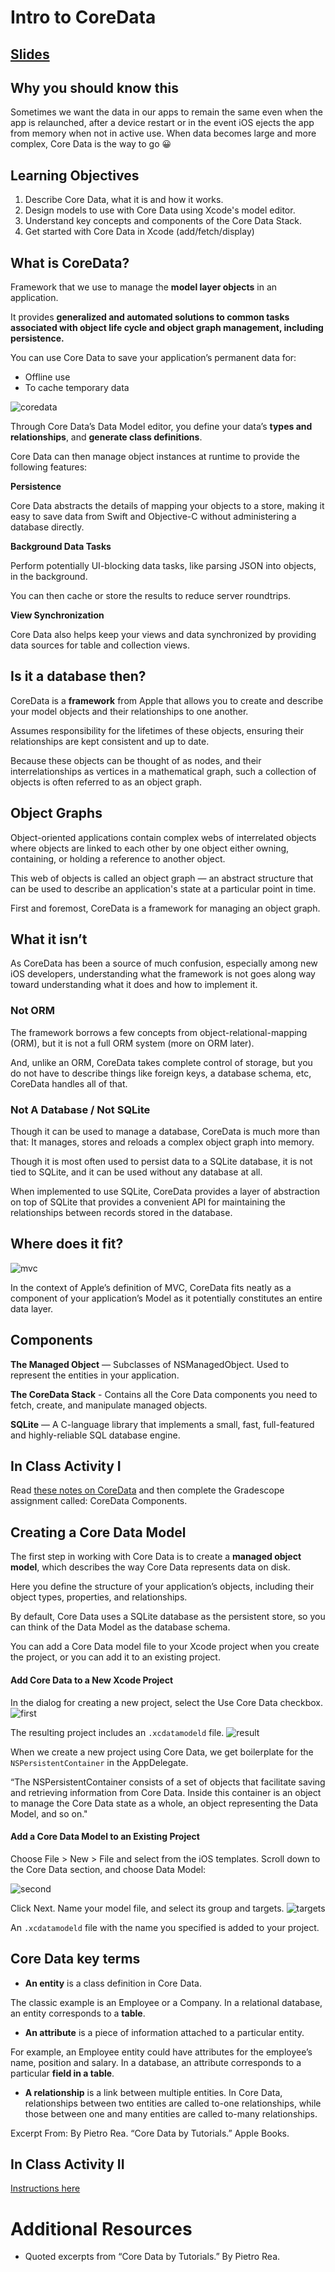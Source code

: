 <!-- Run this slideshow via the following command: -->
<!-- reveal-md README.md -w -->


<!-- .slide: class="header" -->

# Intro to CoreData

## [Slides](https://make-school-courses.github.io/MOB-1.3-Dynamic-iOS-Apps/Slides/Lesson5/README.html ':ignore')

<!-- > -->

## Why you should know this

Sometimes we want the data in our apps to remain the same even when the app is relaunched, after a device restart or in the event iOS ejects the app from memory when not in active use. When data becomes large and more complex, Core Data is the way to go 😀

<!-- > -->

## Learning Objectives

1. Describe Core Data, what it is and how it works.
1. Design models to use with Core Data using Xcode's model editor.
1. Understand key concepts and components of the Core Data Stack.
1. Get started with Core Data in Xcode (add/fetch/display)

<!-- > -->

## What is CoreData?

Framework that we use to manage the **model layer objects** in an application.

It provides **generalized and automated solutions to common tasks associated with object life cycle and object graph management, including persistence.**

<!-- > -->

You can use Core Data to save your application’s permanent data for:

- Offline use
- To cache temporary data

<!-- > -->

![coredata](coredata.png)

<!-- > -->

Through Core Data’s Data Model editor, you define your data’s **types and relationships**, and **generate class definitions**.

Core Data can then manage object instances at runtime to provide the following features:

<!-- v -->

**Persistence**  

Core Data abstracts the details of mapping your objects to a store, making it easy to save data from Swift and Objective-C without administering a database directly.

<!-- v -->

**Background Data Tasks**  

Perform potentially UI-blocking data tasks, like parsing JSON into objects, in the background.

You can then cache or store the results to reduce server roundtrips.

<!-- v -->

**View Synchronization**

Core Data also helps keep your views and data synchronized by providing data sources for table and collection views.

<!-- > -->

## Is it a database then?

CoreData is a **framework** from Apple that allows you to create and describe your model objects and their relationships to one another.

Assumes responsibility for the lifetimes of these objects, ensuring their relationships are kept consistent and up to date.

<!-- > -->

Because these objects can be thought of as nodes, and their interrelationships as vertices in a mathematical graph, such a collection of objects is often referred to as an object graph.

<!-- > -->

## Object Graphs

Object-oriented applications contain complex webs of interrelated objects where objects are linked to each other by one object either owning, containing, or holding a reference to another object.

This web of objects is called an object graph — an abstract structure that can be used to describe an application's state at a particular point in time.

First and foremost, CoreData is a framework for managing an object graph.

<!-- > -->

## What it isn’t

As CoreData has been a source of much confusion, especially among new iOS developers, understanding what the framework is not goes along way toward understanding what it does and how to implement it.

<!-- > -->

### Not ORM

The framework borrows a few concepts from object-relational-mapping (ORM), but it is not a full ORM system (more on ORM later).

And, unlike an ORM, CoreData takes complete control of storage, but you do not have to describe things like foreign keys, a database schema, etc, CoreData handles all of that.

<!-- > -->

### Not A Database / Not SQLite

Though it can be used to manage a database, CoreData is much more than that: It manages, stores and reloads a complex object graph into memory.

Though it is most often used to persist data to a SQLite database, it is not tied to SQLite, and it can be used without any database at all.

When implemented to use SQLite, CoreData provides a layer of abstraction on top of SQLite that provides a convenient API for maintaining the relationships between records stored in the database.

<!-- > -->

## Where does it fit?

![mvc](mvc.jpeg)

<aside class = "notes">
In the context of Apple’s definition of MVC, CoreData fits neatly as a component of your application’s Model as it potentially constitutes an entire data layer.
</aside>

<!-- > -->

## Components

**The Managed Object** — Subclasses of NSManagedObject. Used to represent the entities in your application.


**The CoreData Stack** - Contains all the Core Data components you need to fetch, create, and manipulate managed objects.


**SQLite** — A C-language library that implements a small, fast, full-featured and highly-reliable SQL database engine.

<!-- > -->

## In Class Activity I

Read [these notes on CoreData]() and then complete the Gradescope assignment called: CoreData Components.

<!--
[Worksheet](https://docs.google.com/document/d/19c2pzBkKVTdMj9aNBCDtRpFhIIzQOeNsLmIwzWjePtM/edit?usp=sharing)
-->

<!-- > -->

## Creating a Core Data Model
The first step in working with Core Data is to create a **managed object model**, which describes the way Core Data represents data on disk.

Here you define the structure of your application’s objects, including their object types, properties, and relationships.

<!-- > -->

By default, Core Data uses a SQLite database as the persistent store, so you can think of the Data Model as the database schema.

You can add a Core Data model file to your Xcode project when you create the project, or you can add it to an existing project.

<!-- > -->

#### Add Core Data to a New Xcode Project

In the dialog for creating a new project, select the Use Core Data checkbox.
![first](firstoption.png)

<!-- > -->


The resulting project includes an `.xcdatamodeld` file.
![result](result.png)

<!-- > -->


When we create a new project using Core Data, we get boilerplate for the `NSPersistentContainer` in the AppDelegate.

“The NSPersistentContainer consists of a set of objects that facilitate saving and retrieving information from Core Data. Inside this container is an object to manage the Core Data state as a whole, an object representing the Data Model, and so on."

<!-- > -->

#### Add a Core Data Model to an Existing Project

Choose File > New > File and select from the iOS templates. Scroll down to the Core Data section, and choose Data Model:

![second](secondoption.png)

<!-- > -->


Click Next. Name your model file, and select its group and targets.
![targets](targets.png)

An `.xcdatamodeld` file with the name you specified is added to your project.

<!-- > -->

## Core Data key terms

- **An entity** is a class definition in Core Data.

The classic example is an Employee or a Company. In a relational database, an entity corresponds to a **table**.

<!-- > -->

- **An attribute** is a piece of information attached to a particular entity.

For example, an Employee entity could have attributes for the employee’s name, position and salary. In a database, an attribute corresponds to a particular **field in a table**.

<!-- > -->

- **A relationship** is a link between multiple entities. In Core Data, relationships between two entities are called to-one relationships, while those between one and many entities are called to-many relationships.

Excerpt From: By Pietro Rea. “Core Data by Tutorials.” Apple Books.

<!-- > -->

## In Class Activity II

[Instructions here]()

<!-- > -->

# Additional Resources
- Quoted excerpts from “Core Data by Tutorials.” By Pietro Rea.
